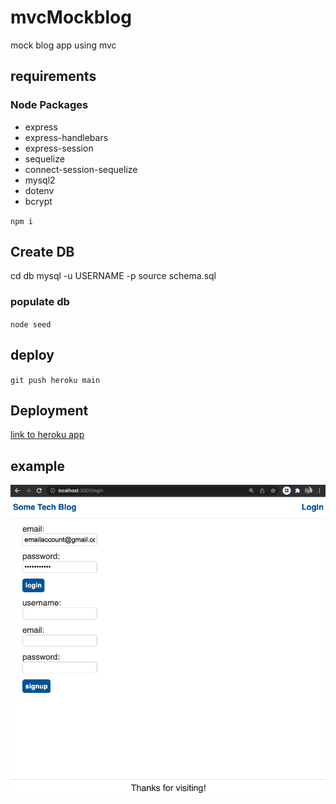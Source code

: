 # mvcMockblog
mock blog app using mvc

## requirements

### Node Packages
* express
* express-handlebars
* express-session
* sequelize
* connect-session-sequelize
* mysql2
* dotenv
* bcrypt


`npm i` 

## Create DB

cd db
mysql -u USERNAME -p 
source schema.sql

### populate db

`node seed`

## deploy

`git push heroku main`

## Deployment 
[link to heroku app](https://mvc-mock-blog.herokuapp.com/)

## example

![example](./exampleApp.png)
